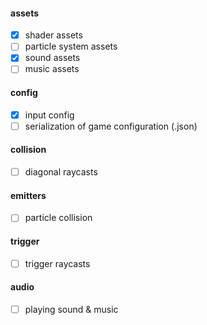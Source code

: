 #### assets
- [x] shader assets
- [ ] particle system assets 
- [x] sound assets
- [ ] music assets

#### config
- [x] input config
- [ ] serialization of game configuration (.json)

#### collision
- [ ] diagonal raycasts

#### emitters
- [ ] particle collision

#### trigger
- [ ] trigger raycasts

#### audio
- [ ] playing sound & music


